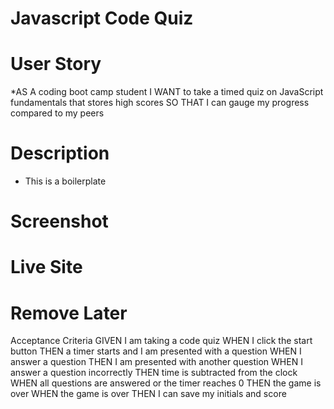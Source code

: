 # Javascript Code Quiz
# User Story
*AS A coding boot camp student
I WANT to take a timed quiz on JavaScript fundamentals that stores high scores
SO THAT I can gauge my progress compared to my peers


# Description
* This is a boilerplate


# Screenshot
<!-- ![Final Website](assets/img/john-lai-website-mock-up.png) -->

# Live Site

# Remove Later
Acceptance Criteria
GIVEN I am taking a code quiz
WHEN I click the start button
THEN a timer starts and I am presented with a question
WHEN I answer a question
THEN I am presented with another question
WHEN I answer a question incorrectly
THEN time is subtracted from the clock
WHEN all questions are answered or the timer reaches 0
THEN the game is over
WHEN the game is over
THEN I can save my initials and score